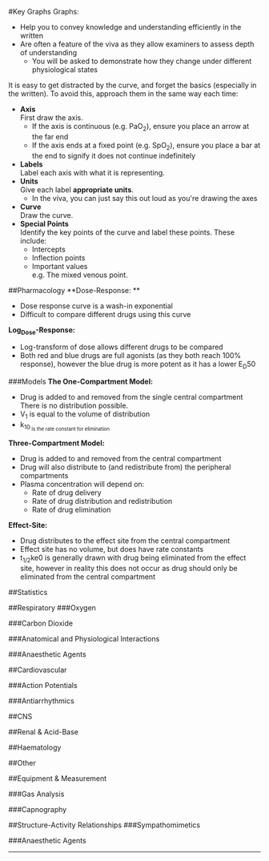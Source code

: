 #Key Graphs
Graphs:
* Help you to convey knowledge and understanding efficiently in the written
* Are often a feature of the viva as they allow examiners to assess depth of understanding
	* You will be asked to demonstrate how they change under different physiological states

It is easy to get distracted by the curve, and forget the basics (especially in the written). To avoid this, approach them in the same way each time:
* **Axis**  
First draw the axis.
	* If the axis is continuous (e.g. PaO<sub>2</sub>), ensure you place an arrow at the far end
	* If the axis ends at a fixed point (e.g. SpO<sub>2</sub>), ensure you place a bar at the end to signify it does not continue indefinitely
* **Labels**  
Label each axis with what it is representing.
* **Units**  
Give each label **appropriate units**.
	* In the viva, you can just say this out loud as you're drawing the axes
* **Curve**  
Draw the curve.
* **Special Points**  
Identify the key points of the curve and label these points. These include:
	* Intercepts
	* Inflection points 
	* Important values  
	e.g. The mixed venous point.

##Pharmacology
**Dose-Response:
**<object data="resources\dose-response.svg" type="image/svg+xml"></object>
* Dose response curve is a wash-in exponential
* Difficult to compare different drugs using this curve

**Log<sub>Dose</sub>-Response:**
<object data="resources\fatex.svg" type="image/svg+xml"></object>
* Log-transform of dose allows different drugs to be compared
* Both red and blue drugs are full agonists (as they both reach 100% response), however the blue drug is more potent as it has a lower E<sub>D</sub>50

<object data="resources\affinity.svg" type="image/svg+xml"></object>

<object data="resources\agonists-FA-IA-PA.svg" type="image/svg+xml"></object>

<object data="resources\FA-with-nca-and-ca.svg" type="image/svg+xml"></object>

<object data="resources\therapeutic-index.svg" type="image/svg+xml"></object>



###Models
**The One-Compartment Model:**
<object data="resources\1compartment.svg" type="image/svg+xml"></object>

* Drug is added to and removed from the single central compartment  
There is no distribution possible.
* V<sub>1</sub> is equal to the volume of distribution
* k<sub>10<sub> is the rate constant for elimination

**Three-Compartment Model:**
<object data="resources\3compartment.svg" type="image/svg+xml"></object>
* Drug is added to and removed from the central compartment
* Drug will also distribute to (and redistribute from) the peripheral compartments
* Plasma concentration will depend on:
	* Rate of drug delivery
	* Rate of drug distribution and redistribution
	* Rate of drug elimination

**Effect-Site:**
<object data="resources\3compartment+effect.svg" type="image/svg+xml"></object>
* Drug distributes to the effect site from the central compartment
* Effect site has no volume, but does have rate constants
* t<sub>1/2</sub>ke0 is generally drawn with drug being eliminated from the effect site, however in reality this does not occur as drug should only be eliminated from the central compartment







<object data="resources\zero-order-kinetics.svg" type="image/svg+xml"></object>

<object data="resources\first-order-kinetics.svg" type="image/svg+xml"></object>


<object data="resources\half-life-and-time-constants.svg" type="image/svg+xml"></object>

<object data="resources\michalis-menten.svg" type="image/svg+xml"></object>

<object data="resources\biexponent.svg" type="image/svg+xml"></object>


<object data="resources\isobologram.svg" type="image/svg+xml"></object>

<object data="resources\plasma-site-targeting.svg" type="image/svg+xml"></object>
<object data="resources\effect-site-targeting.svg" type="image/svg+xml"></object>





##Statistics
<object data="resources\normaldist.svg" type="image/svg+xml"></object>


<object data="resources\boxplot.svg" type="image/svg+xml"></object>

<object data="resources\forest.svg" type="image/svg+xml"></object>



##Respiratory
###Oxygen
<object data="resources\o2cascade.svg" type="image/svg+xml"></object>

<object data="resources\oxyhb-curve.svg" type="image/svg+xml"></object>

<object data="resources\oxy-hb-curve-shifts.svg" type="image/svg+xml"></object>

<object data="resources\Oxyhb-curve-double-bohr.svg" type="image/svg+xml"></object>

<object data="resources\PaO2-vs-MV.svg" type="image/svg+xml"></object>

<object data="resources\isoshunt.svg" type="image/svg+xml"></object>


###Carbon Dioxide

<object data="resources\co2-dissociation-curve.svg" type="image/svg+xml"></object>

<object data="resources\fev1-and-fvc.svg" type="image/svg+xml"></object>

<object data="resources\paco2-vs-MV.svg" type="image/svg+xml"></object>

<object data="resources\VA-vs-paco2.svg" type="image/svg+xml"></object>



###Anatomical and Physiological Interactions
<object data="resources\closing-capacity-vs-age.svg" type="image/svg+xml"></object>

<object data="resources\diffusion-vs-perfusion-limitation.svg" type="image/svg+xml"></object>

<object data="resources\regional-ventilation-and-perfusion.svg" type="image/svg+xml"></object>

<object data="resources\airway-gen-vs-resistance.svg" type="image/svg+xml"></object>

<object data="resources\lungvol-vs-airway-resistance.svg" type="image/svg+xml"></object>

<object data="resources\pap-vs-pvr.svg" type="image/svg+xml"></object>

<object data="resources\lung-pressure-volume.svg" type="image/svg+xml"></object>

<object data="resources\workofbreathing.svg" type="image/svg+xml"></object>

<object data="resources\workofbreathing-obstructive.svg" type="image/svg+xml"></object>

<object data="resources\First-Breath.svg" type="image/svg+xml"></object>



###Anaesthetic Agents


<object data="resources\fa-fao.svg" type="image/svg+xml"></object>

<object data="resources\fa-fi.svg" type="image/svg+xml"></object>

##Cardiovascular

<object data="resources\LV-cbf.svg" type="image/svg+xml"></object>

<object data="resources\RV-cbf.svg" type="image/svg+xml"></object>

<object data="resources\baroreceptors.svg" type="image/svg+xml"></object>

<object data="resources\cardiac-function.svg" type="image/svg+xml"></object>

<object data="resources\Wiggers.svg" type="image/svg+xml"></object>

<object data="resources\starling-curve.svg" type="image/svg+xml"></object>

<object data="resources\starling-curve-failing.svg" type="image/svg+xml"></object>


###Action Potentials
<object data="resources\pacemaker-currents.svg" type="image/svg+xml"></object>

<object data="resources\pacemaker-phases.svg" type="image/svg+xml"></object>

<object data="resources\pacemaker-shifts.svg" type="image/svg+xml"></object>


<object data="resources\ventricular-ap.svg" type="image/svg+xml"></object>

<object data="resources\ventricular-ap-hyperk.svg" type="image/svg+xml"></object>

###Antiarrhythmics
<object data="resources\ventricular-ap-Ia.svg" type="image/svg+xml"></object>

<object data="resources\ventricular-ap-Ib.svg" type="image/svg+xml"></object>

<object data="resources\ventricular-ap-Ic.svg" type="image/svg+xml"></object>

<object data="resources\pacemaker-betablock.svg" type="image/svg+xml"></object>

<object data="resources\ventricular-ap-III.svg" type="image/svg+xml"></object>

<object data="resources\pacemaker-cablock.svg" type="image/svg+xml"></object>

##CNS
<object data="resources\monroe-kellie.svg" type="image/svg+xml"></object>

<object data="resources\CPP-vs-CBF.svg" type="image/svg+xml"></object>

<object data="resources\PaCO2-vsCBF.svg" type="image/svg+xml"></object>

<object data="resources\PaO2-vs-CBF.svg" type="image/svg+xml"></object>

<object data="resources\temp-vs-CBF.svg" type="image/svg+xml"></object>



##Renal & Acid-Base
<object data="resources\pkas-acids.svg" type="image/svg+xml"></object>

<object data="resources\renal-autoregulation.svg" type="image/svg+xml"></object>

<object data="resources\gfr-vs-creatinine.svg" type="image/svg+xml"></object>

<object data="resources\glucoseflux.svg" type="image/svg+xml"></object>




##Haematology
<object data="resources\Coagulation_full.svg" type="image/svg+xml"></object>


##Other
<object data="resources\heat-loss.svg" type="image/svg+xml"></object>

<object data="resources\pgsynth.svg" type="image/svg+xml"></object>



##Equipment & Measurement
<object data="resources\einthovens.svg" type="image/svg+xml"></object>

<object data="resources\damping.svg" type="image/svg+xml"></object>

<object data="resources\damping2.svg" type="image/svg+xml"></object>

<object data="resources\wheatstone.svg" type="image/svg+xml"></object>


###Gas Analysis
<object data="resources\clark-electrode.svg" type="image/svg+xml"></object>

<object data="resources\ph-electrode.svg" type="image/svg+xml"></object>

<object data="resources\severinghaus.svg" type="image/svg+xml"></object>



###Capnography
<object data="resources\capno-normal.svg" type="image/svg+xml"></object>

<object data="resources\capno-obstruction.svg" type="image/svg+xml"></object>

<object data="resources\capno-rebreathing.svg" type="image/svg+xml"></object>

<object data="resources\capno-hyperventilation.svg" type="image/svg+xml"></object>


##Structure-Activity Relationships
###Sympathomimetics
<object data="resources\phenylethylamine.svg" type="image/svg+xml"></object>

<object data="resources\dopamine bare.svg" type="image/svg+xml"></object>

<object data="resources\dopamine.svg" type="image/svg+xml"></object>

<object data="resources\noradrenaline bare.svg" type="image/svg+xml"></object>

<object data="resources\noradrenaline.svg" type="image/svg+xml"></object>

<object data="resources\adrenaline bare.svg" type="image/svg+xml"></object>

<object data="resources\adrenaline.svg" type="image/svg+xml"></object>


<object data="resources\metaraminol bare.svg" type="image/svg+xml"></object>

<object data="resources\metaraminol.svg" type="image/svg+xml"></object>

<object data="resources\ephedrine bare.svg" type="image/svg+xml"></object>

<object data="resources\ephedrine.svg" type="image/svg+xml"></object>

<object data="resources\phenylephrine bare.svg" type="image/svg+xml"></object>

<object data="resources\phenylephrine.svg" type="image/svg+xml"></object>

###Anaesthetic Agents
<object data="resources\desflurane.svg" type="image/svg+xml"></object>

<object data="resources\sevoflurane 2.svg" type="image/svg+xml"></object>

<object data="resources\isoflurane 1.svg" type="image/svg+xml"></object>

<object data="resources\enflurane.svg" type="image/svg+xml"></object>

<object data="resources\Propofol.svg" type="image/svg+xml"></object>

---